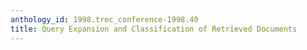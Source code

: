 ```yaml
---
anthology_id: 1998.trec_conference-1998.40
title: Query Expansion and Classification of Retrieved Documents
---
```

